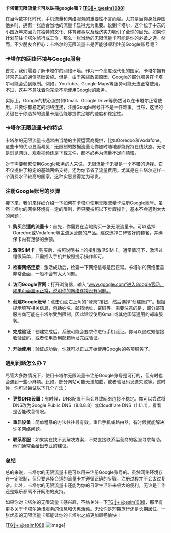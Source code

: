 **卡塔爾无限流量卡可以註冊google嗎？[[TG💪+ @esim1088](https://t.me/s/esim1088)]**

在当今数字化时代，手机流量和网络服务的重要性不言而喻。尤其是当你身处异国他乡时，拥有一张适合当地的流量卡显得尤为重要。说到卡塔尔，这个位于中东的小国近年来因为其独特的文化、体育赛事以及经济实力吸引了全球的目光。如果你计划前往卡塔尔旅行或工作，那么一张当地的无限流量卡可能是你的必备之选。然而，不少朋友会担心：卡塔尔的无限流量卡是否能够顺利注册Google账号呢？

### 卡塔尔的网络环境与Google服务

首先，我们需要了解卡塔尔的网络环境。作为一个高度现代化的国家，卡塔尔拥有非常先进的通信基础设施。但是，由于某些政策原因，Google的部分服务在卡塔尔可能会受到限制。例如，YouTube、Google Maps等服务可能无法正常使用。不过，这并不意味着你完全不能使用Google的服务。

实际上，Google的核心服务如Gmail、Google Drive等仍然可以在卡塔尔正常使用。只要你有稳定的网络连接，注册Google账号并不是一件难事。当然，这里的关键在于你选择的流量卡是否能够提供足够的速度和稳定性。

### 卡塔尔无限流量卡的特点

卡塔尔的无限流量卡通常由当地的主要运营商提供，比如Ooredoo和Vodafone。这些卡的优点显而易见：无限制的数据流量让你随时随地都能保持在线状态。无论是浏览网页、观看视频还是下载文件，都不必再为流量不足而烦恼。

对于需要频繁使用Google服务的人来说，无限流量卡无疑是一个不错的选择。它不仅提供了稳定的基础网络支持，还为你节省了流量费用。尤其是在卡塔尔这样一个消费水平较高的国家，这种实惠显得尤为珍贵。

### 注册Google账号的步骤

接下来，我们来详细介绍一下如何在卡塔尔使用无限流量卡注册Google账号。虽然卡塔尔的网络环境有一定的限制，但只要按照以下步骤操作，基本不会遇到太大的问题：

1. **购买合适的流量卡**：首先，你需要在当地购买一张无限流量卡。可以选择Ooredoo或Vodafone等主流运营商的产品。建议选择口碑较好的套餐，并确保卡内有足够的余额。

2. **激活SIM卡**：购买后，按照说明书上的指引激活SIM卡。通常情况下，激活过程很简单，只需插入手机并按照提示操作即可。

3. **检查网络连接**：激活成功后，检查一下网络信号是否正常。卡塔尔的网络覆盖非常全面，一般不会有太大问题。

4. **访问Google官网**：打开浏览器，输入“www.google.com”进入Google官网。如果页面显示正常，说明你的网络连接没有问题。

5. **创建Google账号**：点击页面右上角的“登录”按钮，然后选择“创建账户”。根据提示填写相关信息，包括姓名、邮箱地址、密码等。需要注意的是，部分邮箱服务商可能在卡塔尔受到限制，因此建议使用Gmail或其他国际通用的邮箱服务。

6. **完成验证**：创建完成后，系统可能会要求你进行手机验证。你可以通过短信接收验证码，或者使用备用邮箱地址完成验证。

7. **开始使用**：验证成功后，你就可以正式开始使用Google的各项服务了。

### 遇到问题怎么办？

尽管大多数情况下，使用卡塔尔无限流量卡注册Google账号是可行的，但有时也会遇到一些小麻烦。比如，部分网站可能无法加载，或者验证码发送失败等。这时候，你可以尝试以下几个方法：

- **更换DNS设置**：有时候，DNS配置不当会导致网络连接不稳定。你可以尝试将DNS改为Google Public DNS（8.8.8.8）或Cloudflare DNS（1.1.1.1），看看是否能改善情况。
  
- **重启设备**：简单粗暴的方法往往最有效。重启手机或路由器，有时候就能解决许多网络问题。

- **联系客服**：如果实在找不到解决方案，不妨直接联系运营商的客服寻求帮助。他们通常会给出专业的建议。

### 总结

总的来说，卡塔尔的无限流量卡是可以用来注册Google账号的。虽然网络环境存在一定限制，但只要选择合适的流量卡并遵循正确的步骤，注册过程并不会太过复杂。此外，卡塔尔的无限流量卡还能为你的日常生活带来极大的便利，无论是工作还是娱乐都离不开网络的支持。

如果你对卡塔尔的无限流量卡感兴趣，不妨关注一下[TG💪+ @esim1088](https://t.me/s/esim1088)，那里有更多关于卡塔尔通讯服务的信息和优惠活动。无论你是短期旅行还是长期居住，一张优质的无限流量卡都能让你的卡塔尔之旅更加顺畅愉快！

[[TG💪+ @esim1088](https://t.me/s/esim1088) ![Image](https://i.postimg.cc/4NQfJmqS/Snipaste-2025-05-13-00-14-12.png)]